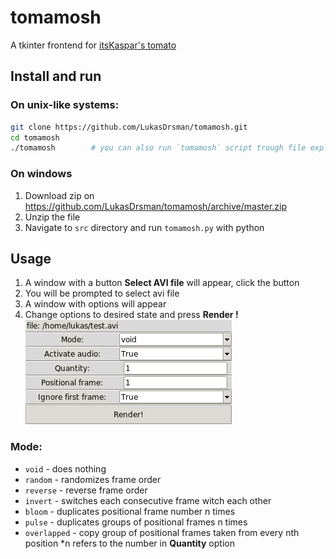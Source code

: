 # tomamosh

A tkinter frontend for [itsKaspar's tomato](https://github.com/itsKaspar/tomato)

## Install and run

### On unix-like systems:
```sh
git clone https://github.com/LukasDrsman/tomamosh.git
cd tomamosh
./tomamosh        # you can also run `tomamosh` script trough file explorer
```

### On windows
1. Download zip on https://github.com/LukasDrsman/tomamosh/archive/master.zip
2. Unzip the file
3. Navigate to `src` directory and run `tomamosh.py` with python

## Usage
1. A window with a button **Select AVI file** will appear, click the button
2. You will be prompted to select avi file
3. A window with options will appear
4. Change options to desired state and press **Render !**
![preview image](https://github.com/LukasDrsman/tomamosh/blob/master/assets/preview.png)

### Mode:
- `void` - does nothing
- `random` - randomizes frame order
- `reverse` - reverse frame order
- `invert` - switches each consecutive frame witch each other
- `bloom` - duplicates positional frame number n times
- `pulse` - duplicates groups of positional frames n times
- `overlapped` - copy group of positional frames taken from every nth position
\*n refers to the number in **Quantity** option
